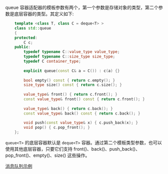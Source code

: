 
queue 容器适配器的模板参数有两个，第一个参数是存储对象的类型，第二个参数是底层容器的类型。其定义如下:

```c++
    template <class T, class C = deque<T> >
    class std::queue
    {
    protected:
        C c;
    public:
        typedef typename C::value_type value_type;
        typedef typename C::size_type size_type;
        typedef C container_type;
        
        explicit queue(const C& a = C()) : c(a) {}
        
        bool empty() const { return c.empty(); }
        size_type size() const { return c.size(); }
        
        value_type& front() { return c.front(); }
        const value_type& front() const { return c.front(); }
        
        value_type& back() { return c.back(); }
        const value_type& back() const { return c.back(); }
        
        void push(const value_type& x) { c.push_back(x); }
        void pop() { c.pop_front(); }
    };
```

`queue<T>` 的底层容器默认是 `deque<T>` 容器。通过第二个模板类型参数，也可以使用其他底层容器，只要它们支持 front()、back()、push_back()、pop_front()、empty()、size() 这些操作。

[消息队列示例](07_Queue/01_message_queue.cpp)
